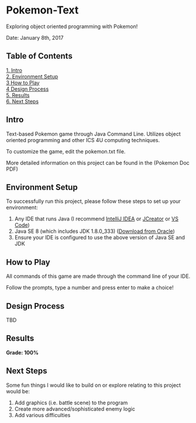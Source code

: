 # Pokemon-Text

Exploring object oriented programming with Pokemon!

Date: January 8th, 2017

## Table of Contents
[1. Intro](#Intro)  
[2. Environment Setup](#Environment-Setup)  
[3 How to Play](#How-to-Play)  
[4 Design Process](#Design-Process)  
[5. Results](#Results)  
[6. Next Steps](#Next-Steps)

## Intro

Text-based Pokemon game through Java Command Line. Utilizes object oriented programming and other ICS 4U computing techniques.

To customize the game, edit the pokemon.txt file.

More detailed information on this project can be found in the (Pokemon Doc PDF)

## Environment Setup

To successfully run this project, please follow these steps to set up your environment:

1. Any IDE that runs Java (I recommend [IntelliJ IDEA](https://www.jetbrains.com/idea/) or [JCreator](https://www.deepcrazyworld.com/how-to-download-jcreator-pro/) or [VS Code](https://code.visualstudio.com/download))
2. Java SE 8 (which includes JDK 1.8.0_333) ([Download from Oracle](https://www.oracle.com/java/technologies/javase/javase8u211-later-archive-downloads.html))
3. Ensure your IDE is configured to use the above version of Java SE and JDK

## How to Play

All commands of this game are made through the command line of your IDE.

Follow the prompts, type a number and press enter to make a choice!

## Design Process

TBD

## Results

**Grade: 100%**

## Next Steps

Some fun things I would like to build on or explore relating to this project would be:

1. Add graphics (i.e. battle scene) to the program
2. Create more advanced/sophisticated enemy logic
3. Add various difficulties